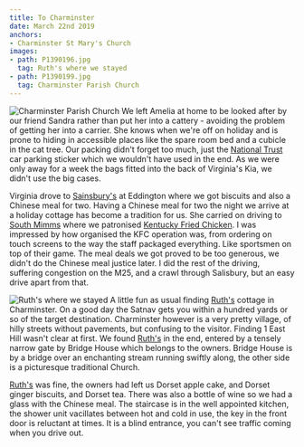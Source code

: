 ```yaml
---
title: To Charminster
date: March 22nd 2019
anchors:
- Charminster St Mary's Church
images:
- path: P1390196.jpg
  tag: Ruth's where we stayed
- path: P1390199.jpg
  tag: Charminster Parish Church
---
```

![Charminster Parish Church](P1390199.jpg)
We left Amelia at home to be looked after by our friend Sandra rather than put her into a cattery - avoiding the problem of getting her into a carrier. She knows when we're off on holiday and is prone to hiding in accessible places like the spare room bed and a cubicle in the cat tree. Our packing didn't forget too much, just the [National Trust](https://www.nationaltrust.org.uk/) car parking sticker which we wouldn't have used in the end. As we were only away for a week the bags fitted into the back of Virginia's Kia, we didn't use the big cases.

Virginia drove to [Sainsbury's](https://stores.sainsburys.co.uk/2709/cambridge-eddington-avenue) at Eddington where we got biscuits and also a Chinese meal for two. Having a Chinese meal for two the night we arrive at a holiday cottage has become a tradition for us. She carried on driving to [South Mimms](https://www.welcomebreak.co.uk/locations/south-mimms-m25/) where we patronised [Kentucky Fried Chicken](https://www.welcomebreak.co.uk/brands/kfc/). I was impressed by how organised the KFC operation was, from ordering on touch screens to the way the staff packaged everything. Like sportsmen on top of their game. The meal deals we got proved to be too generous, we didn't do the Chinese meal justice later. I did the rest of the driving, suffering congestion on the M25, and a crawl through Salisbury, but an easy drive apart from that.

![Ruth's where we stayed](P1390196.jpg)
A little fun as usual finding [Ruth's](https://www.dorsetcottages.com/dorchester/wy408-ruths)
cottage in Charminster. On a good day the Satnav gets you within a hundred yards or so of the target destination. Charminster however is a very pretty village, of hilly streets without pavements, but confusing to the visitor. Finding 1 East Hill wasn't clear at first. We found [Ruth's](https://www.dorsetcottages.com/dorchester/wy408-ruths) in the end, entered by a tensely narrow gate by Bridge House which belongs to the owners. Bridge House is by a bridge over an enchanting stream running swiftly along, the other side is a picturesque traditional Church.

[Ruth's](https://www.dorsetcottages.com/dorchester/wy408-ruths) was fine, the owners had left us Dorset apple cake, and Dorset ginger biscuits, and Dorset tea. There was also a bottle of wine so we had a glass with the Chinese meal. The staircase is in the well appointed kitchen, the shower unit vacillates between hot and cold in use, the key in the front door is reluctant at times. It is a blind entrance, you can't see traffic coming when you drive out.
